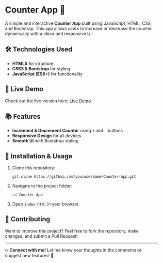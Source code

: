 # Counter App 🚀

A simple and interactive **Counter App** built using JavaScript, HTML, CSS, and Bootstrap. This app allows users to increase or decrease the counter dynamically with a clean and responsive UI.

## 🛠 Technologies Used
- **HTML5** for structure
- **CSS3 & Bootstrap** for styling
- **JavaScript (ES6+)** for functionality

## 🚀 Live Demo
Check out the live version here: [Live Demo](#) 

## 📚 Features
- **Increment & Decrement Counter** using `+` and `-` buttons
- **Responsive Design** for all devices
- **Smooth UI** with Bootstrap styling

## 🔄 Installation & Usage
1. Clone this repository:
   ```sh
   git clone https://github.com/yourusername/Counter-App.git
   ```
2. Navigate to the project folder:
   ```sh
   cd Counter-App
   ```
3. Open `index.html` in your browser.

## 🤝 Contributing
Want to improve this project? Feel free to fork the repository, make changes, and submit a Pull Request!


---

🔥 **Connect with me!** Let me know your thoughts in the comments or suggest new features! 🚀
